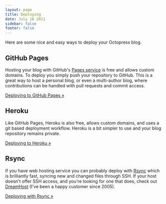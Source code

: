 ```yaml
---
layout: page
title: Deploying
date: July 18 2011
sidebar: false
footer: false
---
```


Here are some nice and easy ways to deploy your Octopress blog.

## GitHub Pages
Hosting your blog with GitHub's [Pages service](http://pages.github.com) is free and allows custom domains. To deploy you simply push your repository to GitHub.
This is a great way to host a personal blog, or even a multi-author blog, where contributions can be handled with pull requests and commit access.

[Deploying to GitHub Pages &raquo;](/docs/deploying/github)

## Heroku
Like GitHub Pages, Heroku is also free, allows custom domains, and uses a git based deployment workflow. Heroku is a bit simpler to use and your blog repository remains private.

[Deploying to Heroku &raquo;](/docs/deploying/heroku)

## Rsync
If you have web hosting service you can probably deploy with [Rsync](http://en.wikipedia.org/wiki/Rsync) which is brilliantly fast, syncing new and changed files through SSH.
If your host doesn't offer SSH access, and you're looking for one that does, check out [DreamHost](http://www.dreamhost.com/r.cgi?109007) (I've been a happy customer since 2005).

[Deploying with Rsync &raquo;](/docs/deploying/rsync)
